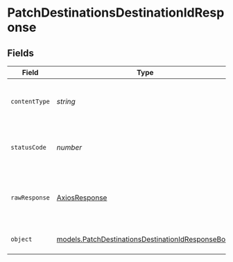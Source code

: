 # PatchDestinationsDestinationIdResponse


## Fields

| Field                                                                                                                      | Type                                                                                                                       | Required                                                                                                                   | Description                                                                                                                |
| -------------------------------------------------------------------------------------------------------------------------- | -------------------------------------------------------------------------------------------------------------------------- | -------------------------------------------------------------------------------------------------------------------------- | -------------------------------------------------------------------------------------------------------------------------- |
| `contentType`                                                                                                              | *string*                                                                                                                   | :heavy_check_mark:                                                                                                         | HTTP response content type for this operation                                                                              |
| `statusCode`                                                                                                               | *number*                                                                                                                   | :heavy_check_mark:                                                                                                         | HTTP response status code for this operation                                                                               |
| `rawResponse`                                                                                                              | [AxiosResponse](https://axios-http.com/docs/res_schema)                                                                    | :heavy_minus_sign:                                                                                                         | Raw HTTP response; suitable for custom response parsing                                                                    |
| `object`                                                                                                                   | [models.PatchDestinationsDestinationIdResponseBody](../../models/operations/patchdestinationsdestinationidresponsebody.md) | :heavy_minus_sign:                                                                                                         | Successfully updated the destination                                                                                       |